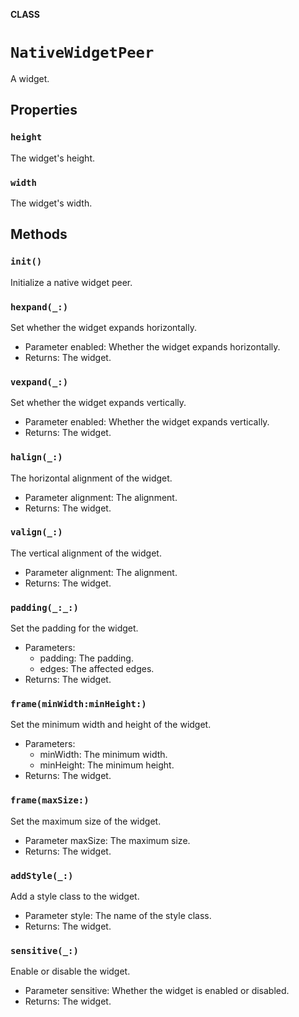 **CLASS**

# `NativeWidgetPeer`

A widget.

## Properties
### `height`

The widget's height.

### `width`

The widget's width.

## Methods
### `init()`

Initialize a native widget peer.

### `hexpand(_:)`

Set whether the widget expands horizontally.
- Parameter enabled: Whether the widget expands horizontally.
- Returns: The widget.

### `vexpand(_:)`

Set whether the widget expands vertically.
- Parameter enabled: Whether the widget expands vertically.
- Returns: The widget.

### `halign(_:)`

The horizontal alignment of the widget.
- Parameter alignment: The alignment.
- Returns: The widget.

### `valign(_:)`

The vertical alignment of the widget.
- Parameter alignment: The alignment.
- Returns: The widget.

### `padding(_:_:)`

Set the padding for the widget.
- Parameters:
  - padding: The padding.
  - edges: The affected edges.
- Returns: The widget.

### `frame(minWidth:minHeight:)`

Set the minimum width and height of the widget.
- Parameters:
  - minWidth: The minimum width.
  - minHeight: The minimum height.
- Returns: The widget.

### `frame(maxSize:)`

Set the maximum size of the widget.
- Parameter maxSize: The maximum size.
- Returns: The widget.

### `addStyle(_:)`

Add a style class to the widget.
- Parameter style: The name of the style class.
- Returns: The widget.

### `sensitive(_:)`

Enable or disable the widget.
- Parameter sensitive: Whether the widget is enabled or disabled.
- Returns: The widget.
